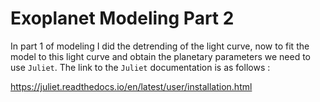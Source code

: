 # Exoplanet Modeling Part 2

In part 1 of modeling I did the detrending of the light curve, now to fit the model to this light curve and obtain the planetary parameters we need to use `Juliet`. The link to the `Juliet` documentation is as follows :

https://juliet.readthedocs.io/en/latest/user/installation.html
